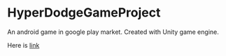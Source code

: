# HyperDodgeGameProject
An android game in google play market. Created with Unity game engine.

Here is [link](https://play.google.com/store/apps/details?id=com.ozgurguclu.hyperdodge)
